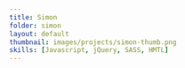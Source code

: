 ```yaml
---
title: Simon
folder: simon
layout: default
thumbnail: images/projects/simon-thumb.png
skills: [Javascript, jQuery, SASS, HMTL]
---
```

